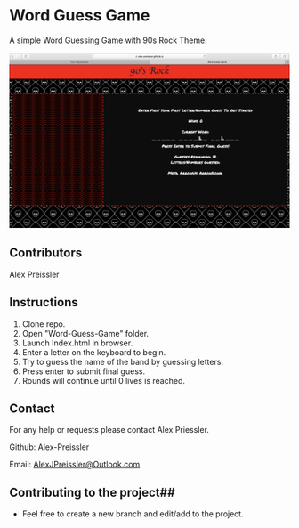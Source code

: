 # Word Guess Game #

A simple Word Guessing Game with 90s Rock Theme.

![Word Guess Game](./Resources/images/Word-Guess.png)


## Contributors ##

Alex Preissler

## Instructions ##

1. Clone repo.
2. Open "Word-Guess-Game" folder.
3. Launch Index.html in browser.
4. Enter a letter on the keyboard to begin.
5. Try to guess the name of the band by guessing letters.
6. Press enter to submit final guess.
7. Rounds will continue until 0 lives is reached. 

## Contact ##

For any help or requests please contact Alex Priessler.

Github: Alex-Preissler

Email: AlexJPreissler@Outlook.com

## Contributing to the project##

* Feel free to create a new branch and edit/add to the project.


